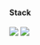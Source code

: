<h4>Stack</h4>
<img src="https://img.shields.io/badge/Python-3776AB?style=flat-square&logo=python&logoColor=white">
<img src="https://img.shields.io/badge/Django-092E20?style=flat-square&logo=django&logoColor=white">
